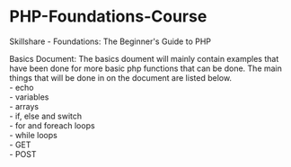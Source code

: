# PHP-Foundations-Course
 Skillshare - Foundations: The Beginner's Guide to PHP

 Basics Document:
 The basics doument will mainly contain examples that have been done for more basic php functions that can be done. The main things that will be done in on the document are listed below.  
    - echo  
    - variables  
    - arrays  
    - if, else and switch  
    - for and foreach loops  
    - while loops  
    - GET  
    - POST  
    